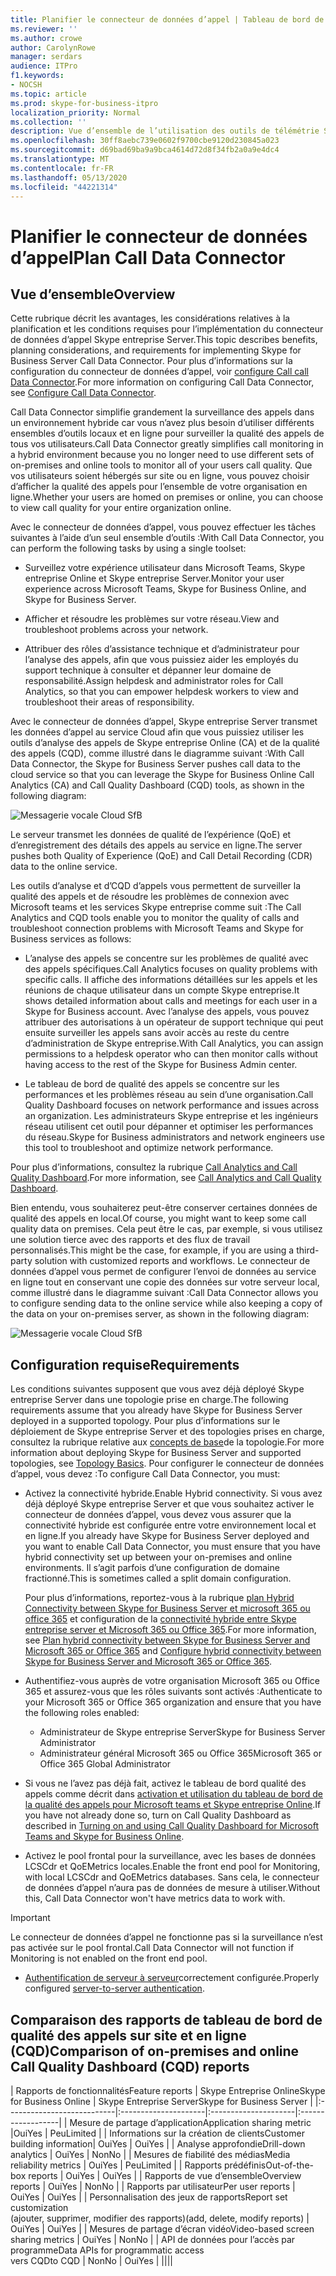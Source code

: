 ```yaml
---
title: Planifier le connecteur de données d’appel | Tableau de bord de la qualité des appels analyse hybride
ms.reviewer: ''
ms.author: crowe
author: CarolynRowe
manager: serdars
audience: ITPro
f1.keywords:
- NOCSH
ms.topic: article
ms.prod: skype-for-business-itpro
localization_priority: Normal
ms.collection: ''
description: Vue d’ensemble de l’utilisation des outils de télémétrie Skype entreprise Online pour surveiller une implémentation locale dans un scénario hybride.
ms.openlocfilehash: 30ff8aebc739e0602f9700cbe9120d230845a023
ms.sourcegitcommit: d69bad69ba9a9bca4614d72d8f34fb2a0a9e4dc4
ms.translationtype: MT
ms.contentlocale: fr-FR
ms.lasthandoff: 05/13/2020
ms.locfileid: "44221314"
---
```

# <a name="plan-call-data-connector"></a><span data-ttu-id="7833d-103">Planifier le connecteur de données d’appel</span><span class="sxs-lookup"><span data-stu-id="7833d-103">Plan Call Data Connector</span></span>

## <a name="overview"></a><span data-ttu-id="7833d-104">Vue d’ensemble</span><span class="sxs-lookup"><span data-stu-id="7833d-104">Overview</span></span>

<span data-ttu-id="7833d-105">Cette rubrique décrit les avantages, les considérations relatives à la planification et les conditions requises pour l’implémentation du connecteur de données d’appel Skype entreprise Server.</span><span class="sxs-lookup"><span data-stu-id="7833d-105">This topic describes benefits, planning considerations, and requirements for implementing Skype for Business Server Call Data Connector.</span></span> <span data-ttu-id="7833d-106">Pour plus d’informations sur la configuration du connecteur de données d’appel, voir [configure Call call Data Connector](configure-call-data-connector.md).</span><span class="sxs-lookup"><span data-stu-id="7833d-106">For more information on configuring Call Data Connector, see [Configure Call Data Connector](configure-call-data-connector.md).</span></span>


<span data-ttu-id="7833d-107">Call Data Connector simplifie grandement la surveillance des appels dans un environnement hybride car vous n’avez plus besoin d’utiliser différents ensembles d’outils locaux et en ligne pour surveiller la qualité des appels de tous vos utilisateurs.</span><span class="sxs-lookup"><span data-stu-id="7833d-107">Call Data Connector greatly simplifies call monitoring in a hybrid environment because you no longer need to use different sets of on-premises and online tools to monitor all of your users call quality.</span></span> <span data-ttu-id="7833d-108">Que vos utilisateurs soient hébergés sur site ou en ligne, vous pouvez choisir d’afficher la qualité des appels pour l’ensemble de votre organisation en ligne.</span><span class="sxs-lookup"><span data-stu-id="7833d-108">Whether your users are homed on premises or online, you can choose to view call quality for your entire organization online.</span></span>

<span data-ttu-id="7833d-109">Avec le connecteur de données d’appel, vous pouvez effectuer les tâches suivantes à l’aide d’un seul ensemble d’outils :</span><span class="sxs-lookup"><span data-stu-id="7833d-109">With Call Data Connector, you can perform the following tasks by using a single toolset:</span></span>

- <span data-ttu-id="7833d-110">Surveillez votre expérience utilisateur dans Microsoft Teams, Skype entreprise Online et Skype entreprise Server.</span><span class="sxs-lookup"><span data-stu-id="7833d-110">Monitor your user experience across Microsoft Teams, Skype for Business Online, and Skype for Business Server.</span></span>

- <span data-ttu-id="7833d-111">Afficher et résoudre les problèmes sur votre réseau.</span><span class="sxs-lookup"><span data-stu-id="7833d-111">View and troubleshoot problems across your network.</span></span>

- <span data-ttu-id="7833d-112">Attribuer des rôles d’assistance technique et d’administrateur pour l’analyse des appels, afin que vous puissiez aider les employés du support technique à consulter et dépanner leur domaine de responsabilité.</span><span class="sxs-lookup"><span data-stu-id="7833d-112">Assign helpdesk and administrator roles for Call Analytics, so that you can empower helpdesk workers to view and troubleshoot their areas of responsibility.</span></span>

<span data-ttu-id="7833d-113">Avec le connecteur de données d’appel, Skype entreprise Server transmet les données d’appel au service Cloud afin que vous puissiez utiliser les outils d’analyse des appels de Skype entreprise Online (CA) et de la qualité des appels (CQD), comme illustré dans le diagramme suivant :</span><span class="sxs-lookup"><span data-stu-id="7833d-113">With Call Data Connector, the Skype for Business Server pushes call data to the cloud service so that you can leverage the Skype for Business Online Call Analytics (CA) and Call Quality Dashboard (CQD) tools, as shown in the following diagram:</span></span>

![Messagerie vocale Cloud SfB](../../sfbserver2019/media/call-data-connector-plan-1.png)

<span data-ttu-id="7833d-115">Le serveur transmet les données de qualité de l’expérience (QoE) et d’enregistrement des détails des appels au service en ligne.</span><span class="sxs-lookup"><span data-stu-id="7833d-115">The server pushes both Quality of Experience (QoE) and Call Detail Recording (CDR) data to the online service.</span></span>

<span data-ttu-id="7833d-116">Les outils d’analyse et d’CQD d’appels vous permettent de surveiller la qualité des appels et de résoudre les problèmes de connexion avec Microsoft teams et les services Skype entreprise comme suit :</span><span class="sxs-lookup"><span data-stu-id="7833d-116">The Call Analytics and CQD tools enable you to monitor the quality of calls and troubleshoot connection problems with Microsoft Teams and Skype for Business services as follows:</span></span>

- <span data-ttu-id="7833d-117">L’analyse des appels se concentre sur les problèmes de qualité avec des appels spécifiques.</span><span class="sxs-lookup"><span data-stu-id="7833d-117">Call Analytics focuses on quality problems with specific calls.</span></span> <span data-ttu-id="7833d-118">Il affiche des informations détaillées sur les appels et les réunions de chaque utilisateur dans un compte Skype entreprise.</span><span class="sxs-lookup"><span data-stu-id="7833d-118">It shows detailed information about calls and meetings for each user in a Skype for Business account.</span></span>  <span data-ttu-id="7833d-119">Avec l’analyse des appels, vous pouvez attribuer des autorisations à un opérateur de support technique qui peut ensuite surveiller les appels sans avoir accès au reste du centre d’administration de Skype entreprise.</span><span class="sxs-lookup"><span data-stu-id="7833d-119">With Call Analytics, you can assign permissions to a helpdesk operator who can then monitor calls without having access to the rest of the Skype for Business Admin center.</span></span>

- <span data-ttu-id="7833d-120">Le tableau de bord de qualité des appels se concentre sur les performances et les problèmes réseau au sein d’une organisation.</span><span class="sxs-lookup"><span data-stu-id="7833d-120">Call Quality Dashboard focuses on network performance and issues across an organization.</span></span> <span data-ttu-id="7833d-121">Les administrateurs Skype entreprise et les ingénieurs réseau utilisent cet outil pour dépanner et optimiser les performances du réseau.</span><span class="sxs-lookup"><span data-stu-id="7833d-121">Skype for Business administrators and network engineers use this tool to troubleshoot and optimize network performance.</span></span>

<span data-ttu-id="7833d-122">Pour plus d’informations, consultez la rubrique [Call Analytics and Call Quality Dashboard](https://docs.microsoft.com/SkypeForBusiness/using-call-quality-in-your-organization/difference-between-call-analytics-and-call-quality-dashboard).</span><span class="sxs-lookup"><span data-stu-id="7833d-122">For more information, see [Call Analytics and Call Quality Dashboard](https://docs.microsoft.com/SkypeForBusiness/using-call-quality-in-your-organization/difference-between-call-analytics-and-call-quality-dashboard).</span></span>

<span data-ttu-id="7833d-123">Bien entendu, vous souhaiterez peut-être conserver certaines données de qualité des appels en local.</span><span class="sxs-lookup"><span data-stu-id="7833d-123">Of course, you might want to keep some call quality data on premises.</span></span> <span data-ttu-id="7833d-124">Cela peut être le cas, par exemple, si vous utilisez une solution tierce avec des rapports et des flux de travail personnalisés.</span><span class="sxs-lookup"><span data-stu-id="7833d-124">This might be the case, for example, if you are using a third-party solution with customized reports and workflows.</span></span>  <span data-ttu-id="7833d-125">Le connecteur de données d’appel vous permet de configurer l’envoi de données au service en ligne tout en conservant une copie des données sur votre serveur local, comme illustré dans le diagramme suivant :</span><span class="sxs-lookup"><span data-stu-id="7833d-125">Call Data Connector allows you to configure sending data to the online service while also keeping a copy of the data on your on-premises server, as shown in the following diagram:</span></span>

![Messagerie vocale Cloud SfB](../../sfbserver2019/media/call-data-connector-plan-2.png)

## <a name="requirements"></a><span data-ttu-id="7833d-127">Configuration requise</span><span class="sxs-lookup"><span data-stu-id="7833d-127">Requirements</span></span>

<span data-ttu-id="7833d-128">Les conditions suivantes supposent que vous avez déjà déployé Skype entreprise Server dans une topologie prise en charge.</span><span class="sxs-lookup"><span data-stu-id="7833d-128">The following requirements assume that you already have Skype for Business Server deployed in a supported topology.</span></span>  <span data-ttu-id="7833d-129">Pour plus d’informations sur le déploiement de Skype entreprise Server et des topologies prises en charge, consultez la rubrique relative aux [concepts de base](https://docs.microsoft.com/SkypeForBusiness/plan-your-deployment/topology-basics/topology-basics)de la topologie.</span><span class="sxs-lookup"><span data-stu-id="7833d-129">For more information about deploying Skype for Business Server and supported topologies, see [Topology Basics](https://docs.microsoft.com/SkypeForBusiness/plan-your-deployment/topology-basics/topology-basics).</span></span> <span data-ttu-id="7833d-130">Pour configurer le connecteur de données d’appel, vous devez :</span><span class="sxs-lookup"><span data-stu-id="7833d-130">To configure Call Data Connector, you must:</span></span>

- <span data-ttu-id="7833d-131">Activez la connectivité hybride.</span><span class="sxs-lookup"><span data-stu-id="7833d-131">Enable Hybrid connectivity.</span></span> <span data-ttu-id="7833d-132">Si vous avez déjà déployé Skype entreprise Server et que vous souhaitez activer le connecteur de données d’appel, vous devez vous assurer que la connectivité hybride est configurée entre votre environnement local et en ligne.</span><span class="sxs-lookup"><span data-stu-id="7833d-132">If you already have Skype for Business Server deployed and you want to enable Call Data Connector, you must ensure that you have hybrid connectivity set up between your on-premises and online environments.</span></span> <span data-ttu-id="7833d-133">Il s’agit parfois d’une configuration de domaine fractionné.</span><span class="sxs-lookup"><span data-stu-id="7833d-133">This is sometimes called a split domain configuration.</span></span>

   <span data-ttu-id="7833d-134">Pour plus d’informations, reportez-vous à la rubrique [plan Hybrid Connectivity between Skype for Business Server et microsoft 365 ou office 365](plan-hybrid-connectivity.md) et configuration de la [connectivité hybride entre Skype entreprise server et Microsoft 365 ou Office 365](configure-hybrid-connectivity.md).</span><span class="sxs-lookup"><span data-stu-id="7833d-134">For more information, see [Plan hybrid connectivity between Skype for Business Server and Microsoft 365 or Office 365](plan-hybrid-connectivity.md) and [Configure hybrid connectivity between Skype for Business Server and Microsoft 365 or Office 365](configure-hybrid-connectivity.md).</span></span>

- <span data-ttu-id="7833d-135">Authentifiez-vous auprès de votre organisation Microsoft 365 ou Office 365 et assurez-vous que les rôles suivants sont activés :</span><span class="sxs-lookup"><span data-stu-id="7833d-135">Authenticate to your Microsoft 365 or Office 365 organization and ensure that you have the following roles enabled:</span></span>

  - <span data-ttu-id="7833d-136">Administrateur de Skype entreprise Server</span><span class="sxs-lookup"><span data-stu-id="7833d-136">Skype for Business Server Administrator</span></span>
  - <span data-ttu-id="7833d-137">Administrateur général Microsoft 365 ou Office 365</span><span class="sxs-lookup"><span data-stu-id="7833d-137">Microsoft 365 or Office 365 Global Administrator</span></span>

- <span data-ttu-id="7833d-138">Si vous ne l’avez pas déjà fait, activez le tableau de bord qualité des appels comme décrit dans [activation et utilisation du tableau de bord de la qualité des appels pour Microsoft teams et Skype entreprise Online](/microsoftteams/turning-on-and-using-call-quality-dashboard).</span><span class="sxs-lookup"><span data-stu-id="7833d-138">If you have not already done so, turn on Call Quality Dashboard as described in [Turning on and using Call Quality Dashboard for Microsoft Teams and Skype for Business Online](/microsoftteams/turning-on-and-using-call-quality-dashboard).</span></span>

- <span data-ttu-id="7833d-139">Activez le pool frontal pour la surveillance, avec les bases de données LCSCdr et QoEMetrics locales.</span><span class="sxs-lookup"><span data-stu-id="7833d-139">Enable the front end pool for Monitoring, with local LCSCdr and QoEMetrics databases.</span></span> <span data-ttu-id="7833d-140">Sans cela, le connecteur de données d’appel n’aura pas de données de mesure à utiliser.</span><span class="sxs-lookup"><span data-stu-id="7833d-140">Without this, Call Data Connector won't have metrics data to work with.</span></span>

> [!IMPORTANT]
> <span data-ttu-id="7833d-141">Le connecteur de données d’appel ne fonctionne pas si la surveillance n’est pas activée sur le pool frontal.</span><span class="sxs-lookup"><span data-stu-id="7833d-141">Call Data Connector will not function if Monitoring is not enabled on the front end pool.</span></span>

- <span data-ttu-id="7833d-142">[Authentification de serveur à serveur](https://docs.microsoft.com/skypeforbusiness/manage/authentication/server-to-server-and-partner-applications)correctement configurée.</span><span class="sxs-lookup"><span data-stu-id="7833d-142">Properly configured [server-to-server authentication](https://docs.microsoft.com/skypeforbusiness/manage/authentication/server-to-server-and-partner-applications).</span></span> 

## <a name="comparison-of-on-premises-and-online-call-quality-dashboard-cqd-reports"></a><span data-ttu-id="7833d-143">Comparaison des rapports de tableau de bord de qualité des appels sur site et en ligne (CQD)</span><span class="sxs-lookup"><span data-stu-id="7833d-143">Comparison of on-premises and online Call Quality Dashboard (CQD) reports</span></span>

| <span data-ttu-id="7833d-144">Rapports de fonctionnalités</span><span class="sxs-lookup"><span data-stu-id="7833d-144">Feature reports</span></span> | <span data-ttu-id="7833d-145">Skype Entreprise Online</span><span class="sxs-lookup"><span data-stu-id="7833d-145">Skype for Business Online</span></span> | <span data-ttu-id="7833d-146">Skype Entreprise Server</span><span class="sxs-lookup"><span data-stu-id="7833d-146">Skype for Business Server</span></span>   |
|:---------------------------|:---------------------|:---------------------|:------------------|
| <span data-ttu-id="7833d-147">Mesure de partage d’application</span><span class="sxs-lookup"><span data-stu-id="7833d-147">Application sharing metric</span></span> |<span data-ttu-id="7833d-148">Oui</span><span class="sxs-lookup"><span data-stu-id="7833d-148">Yes</span></span> | <span data-ttu-id="7833d-149">Peu</span><span class="sxs-lookup"><span data-stu-id="7833d-149">Limited</span></span> |
| <span data-ttu-id="7833d-150">Informations sur la création de clients</span><span class="sxs-lookup"><span data-stu-id="7833d-150">Customer building information</span></span>| <span data-ttu-id="7833d-151">Oui</span><span class="sxs-lookup"><span data-stu-id="7833d-151">Yes</span></span> | <span data-ttu-id="7833d-152">Oui</span><span class="sxs-lookup"><span data-stu-id="7833d-152">Yes</span></span> |
| <span data-ttu-id="7833d-153">Analyse approfondie</span><span class="sxs-lookup"><span data-stu-id="7833d-153">Drill-down analytics</span></span> | <span data-ttu-id="7833d-154">Oui</span><span class="sxs-lookup"><span data-stu-id="7833d-154">Yes</span></span> | <span data-ttu-id="7833d-155">Non</span><span class="sxs-lookup"><span data-stu-id="7833d-155">No</span></span> |
| <span data-ttu-id="7833d-156">Mesures de fiabilité des médias</span><span class="sxs-lookup"><span data-stu-id="7833d-156">Media reliability metrics</span></span> | <span data-ttu-id="7833d-157">Oui</span><span class="sxs-lookup"><span data-stu-id="7833d-157">Yes</span></span> | <span data-ttu-id="7833d-158">Peu</span><span class="sxs-lookup"><span data-stu-id="7833d-158">Limited</span></span> |
| <span data-ttu-id="7833d-159">Rapports prédéfinis</span><span class="sxs-lookup"><span data-stu-id="7833d-159">Out-of-the-box reports</span></span> | <span data-ttu-id="7833d-160">Oui</span><span class="sxs-lookup"><span data-stu-id="7833d-160">Yes</span></span> | <span data-ttu-id="7833d-161">Oui</span><span class="sxs-lookup"><span data-stu-id="7833d-161">Yes</span></span> |
| <span data-ttu-id="7833d-162">Rapports de vue d’ensemble</span><span class="sxs-lookup"><span data-stu-id="7833d-162">Overview reports</span></span> | <span data-ttu-id="7833d-163">Oui</span><span class="sxs-lookup"><span data-stu-id="7833d-163">Yes</span></span> | <span data-ttu-id="7833d-164">Non</span><span class="sxs-lookup"><span data-stu-id="7833d-164">No</span></span> |
| <span data-ttu-id="7833d-165">Rapports par utilisateur</span><span class="sxs-lookup"><span data-stu-id="7833d-165">Per user reports</span></span> | <span data-ttu-id="7833d-166">Oui</span><span class="sxs-lookup"><span data-stu-id="7833d-166">Yes</span></span> | <span data-ttu-id="7833d-167">Oui</span><span class="sxs-lookup"><span data-stu-id="7833d-167">Yes</span></span> |
| <span data-ttu-id="7833d-168">Personnalisation des jeux de rapports</span><span class="sxs-lookup"><span data-stu-id="7833d-168">Report set customization</span></span> <br> <span data-ttu-id="7833d-169">(ajouter, supprimer, modifier des rapports)</span><span class="sxs-lookup"><span data-stu-id="7833d-169">(add, delete, modify reports)</span></span> | <span data-ttu-id="7833d-170">Oui</span><span class="sxs-lookup"><span data-stu-id="7833d-170">Yes</span></span> | <span data-ttu-id="7833d-171">Oui</span><span class="sxs-lookup"><span data-stu-id="7833d-171">Yes</span></span> |
| <span data-ttu-id="7833d-172">Mesures de partage d’écran vidéo</span><span class="sxs-lookup"><span data-stu-id="7833d-172">Video-based screen sharing metrics</span></span> | <span data-ttu-id="7833d-173">Oui</span><span class="sxs-lookup"><span data-stu-id="7833d-173">Yes</span></span> | <span data-ttu-id="7833d-174">Non</span><span class="sxs-lookup"><span data-stu-id="7833d-174">No</span></span> |
| <span data-ttu-id="7833d-175">API de données pour l’accès par programme</span><span class="sxs-lookup"><span data-stu-id="7833d-175">Data APIs for programmatic access</span></span> <br> <span data-ttu-id="7833d-176">vers CQD</span><span class="sxs-lookup"><span data-stu-id="7833d-176">to CQD</span></span> | <span data-ttu-id="7833d-177">Non</span><span class="sxs-lookup"><span data-stu-id="7833d-177">No</span></span> | <span data-ttu-id="7833d-178">Oui</span><span class="sxs-lookup"><span data-stu-id="7833d-178">Yes</span></span> |
||||
